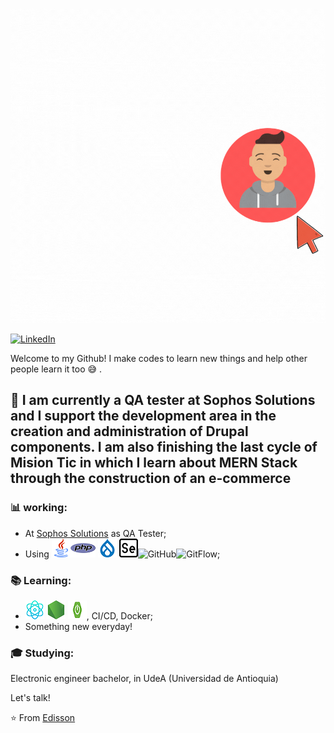 ![](https://github.com/edissonchamorroc/edissonchamorroc/blob/main/pic.gif)


<a href="https://www.linkedin.com/in/john-edisson-chamorro-coral-76ab74228/"><img alt="LinkedIn" src="https://img.shields.io/badge/LinkedIn-Edisson%20Chamorro-blue?style=flat&logo=linkedin"></a> 

Welcome to my Github! I make codes to learn new things and help other people learn it too  :sweat_smile: .

##  :calendar: I am currently a QA tester at Sophos Solutions and I support the development area in the creation and administration of Drupal components. I am also finishing the last cycle of Mision Tic in which I learn about MERN Stack through the construction of an e-commerce


### :bar_chart: working:

 - At [Sophos Solutions](https://www.linkedin.com/search/results/all/?heroEntityKey=urn%3Ali%3Aorganization%3A834013&keywords=sophos%20solutions&origin=RICH_QUERY_TYPEAHEAD_HISTORY&position=0&searchId=73d56474-06bd-49ff-9b56-fd7a77d41599&sid=gzT) as QA Tester;
 - Using ![Java](https://github.com/edissonchamorroc/edissonchamorroc/blob/main/java.png)![PHP](https://github.com/edissonchamorroc/edissonchamorroc/blob/main/php.png) ![Drupal](https://github.com/edissonchamorroc/edissonchamorroc/blob/main/drupal.png) ![selenium](https://github.com/edissonchamorroc/edissonchamorroc/blob/main/selenium.png)![GitHub](https://img.shields.io/badge/-GitHub-181717?&logo=github)![GitFlow](https://img.shields.io/badge/-gitflow-05a698?&logo=git);
 
 ### :books: Learning:
 - ![React js](https://github.com/edissonchamorroc/edissonchamorroc/blob/main/physics.png) ![Node js](https://github.com/edissonchamorroc/edissonchamorroc/blob/main/node-js.png) ![spring boot](https://github.com/edissonchamorroc/edissonchamorroc/blob/main/spring-boot-ok.png), CI/CD, Docker;
 - Something new everyday! 

### :mortar_board: Studying:
Electronic engineer bachelor, in UdeA (Universidad de Antioquia) 

Let's talk! 

⭐️ From [Edisson]()
